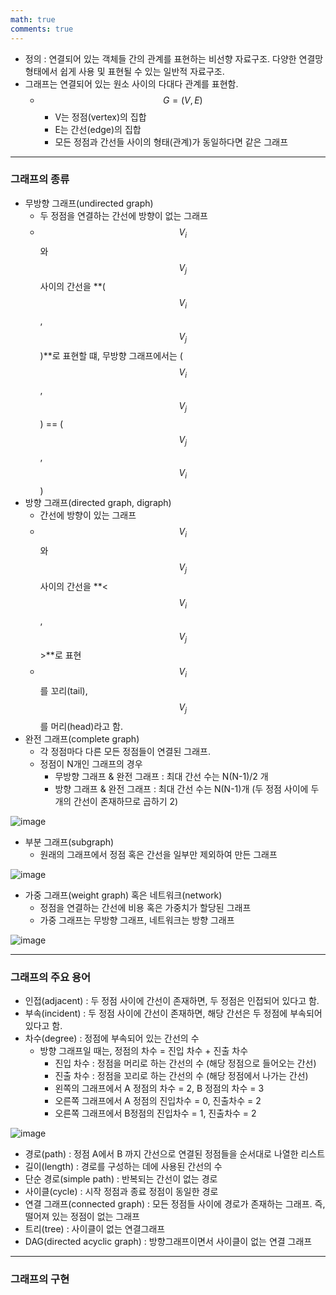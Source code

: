 ```yaml
---
math: true
comments: true
---
```


- 정의 : 연결되어 있는 객체들 간의 관계를 표현하는 비선향 자료구조. 다양한 연결망 형태에서 쉽게 사용 및 표현될 수 있는 일반적 자료구조.
- 그래프는 연결되어 있는 원소 사이의 다대다 관계를 표현함.
  - $$G = (V, E)$$
    - V는 정점(vertex)의 집합
    - E는 간선(edge)의 집합
    - 모든 정점과 간선들 사이의 형태(관계)가 동일하다면 같은 그래프

---

### 그래프의 종류

- 무방향 그래프(undirected graph)
  - 두 정점을 연결하는 간선에 방향이 없는 그래프
  - $$V_i$$와 $$V_j$$ 사이의 간선을 **($$V_i$$, $$V_j$$)**로 표현할 떄, 무방향 그래프에서는 ($$V_i$$, $$V_j$$)  == ($$V_j$$, $$V_i$$)
- 방향 그래프(directed graph, digraph)
  - 간선에 방향이 있는 그래프
  - $$V_i$$와 $$V_j$$ 사이의 간선을 **<$$V_i$$, $$V_j$$>**로 표현
  - $$V_i$$를 꼬리(tail), $$V_j$$를 머리(head)라고 함.
- 완전 그래프(complete graph)
  - 각 정점마다 다른 모든 정점들이 연결된 그래프.
  - 정점이 N개인 그래프의 경우
    - 무방향 그래프 & 완전 그래프 : 최대 간선 수는 N(N-1)/2 개
    - 방향 그래프 & 완전 그래프 : 최대 간선 수는 N(N-1)개 (두 정점 사이에 두개의 간선이 존재하므로 곱하기 2)

![image](https://user-images.githubusercontent.com/37925813/101981898-85691100-3cb3-11eb-8f59-a532a1267dcc.png)

- 부분 그래프(subgraph)
  - 원래의 그래프에서 정점 혹은 간선을 일부만 제외하여 만든 그래프

![image](https://user-images.githubusercontent.com/37925813/101981929-acbfde00-3cb3-11eb-892b-a5d19e5b9a4f.png)

- 가중 그래프(weight graph) 혹은 네트워크(network)
  - 정점을 연결하는 간선에 비용 혹은 가중치가 할당된 그래프
  - 가중 그래프는 무방향 그래프, 네트워크는 방향 그래프

![image](https://user-images.githubusercontent.com/37925813/101981961-d7119b80-3cb3-11eb-8458-46415828d8b7.png)

---

### 그래프의 주요 용어

- 인접(adjacent) : 두 정점 사이에 간선이 존재하면, 두 정점은 인접되어 있다고 함.
- 부속(incident) : 두 정점 사이에 간선이 존재하면, 해당 간선은 두 정점에 부속되어 있다고 함.
- 차수(degree) : 정점에 부속되어 있는 간선의 수
  - 방향 그래프일 때는, 정점의 차수 = 진입 차수 + 진출 차수
    - 진입 차수 : 정점을 머리로 하는 간선의 수 (해당 정점으로 들어오는 간선)
    - 진출 차수 : 정점을 꼬리로 하는 간선의 수 (해당 정점에서 나가는 간선)
    - 왼쪽의 그래프에서 A 정점의 차수 = 2, B 정점의 차수 = 3
    - 오른쪽 그래프에서 A 정점의 진입차수 = 0, 진출차수 = 2
    - 오른쪽 그래프에서 B정점의 진입차수 = 1, 진출차수 = 2

![image](https://user-images.githubusercontent.com/37925813/101982065-d88f9380-3cb4-11eb-9142-3d04c19b938b.png)

- 경로(path) : 정점 A에서 B 까지 간선으로 연결된 정점들을 순서대로 나열한 리스트
- 길이(length) : 경로를 구성하는 데에 사용된 간선의 수
- 단순 경로(simple path) : 반복되는 간선이 없는 경로
- 사이클(cycle) : 시작 정점과 종료 정점이 동일한 경로
- 연결 그래프(connected graph) : 모든 정점들 사이에 경로가 존재하는 그래프. 즉, 떨어져 있는 정점이 없는 그래프
- 트리(tree) : 사이클이 없는 연결그래프
- DAG(directed acyclic graph) : 방향그래프이면서 사이클이 없는 연결 그래프

---

### 그래프의 구현

